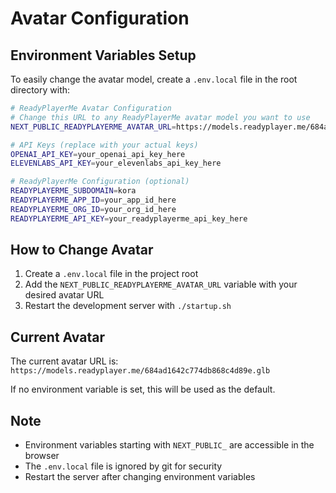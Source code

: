 # Avatar Configuration

## Environment Variables Setup

To easily change the avatar model, create a `.env.local` file in the root directory with:

```bash
# ReadyPlayerMe Avatar Configuration
# Change this URL to any ReadyPlayerMe avatar model you want to use
NEXT_PUBLIC_READYPLAYERME_AVATAR_URL=https://models.readyplayer.me/684ad1642c774db868c4d89e.glb

# API Keys (replace with your actual keys)
OPENAI_API_KEY=your_openai_api_key_here
ELEVENLABS_API_KEY=your_elevenlabs_api_key_here

# ReadyPlayerMe Configuration (optional)
READYPLAYERME_SUBDOMAIN=kora
READYPLAYERME_APP_ID=your_app_id_here
READYPLAYERME_ORG_ID=your_org_id_here
READYPLAYERME_API_KEY=your_readyplayerme_api_key_here
```

## How to Change Avatar

1. Create a `.env.local` file in the project root
2. Add the `NEXT_PUBLIC_READYPLAYERME_AVATAR_URL` variable with your desired avatar URL
3. Restart the development server with `./startup.sh`

## Current Avatar

The current avatar URL is: `https://models.readyplayer.me/684ad1642c774db868c4d89e.glb`

If no environment variable is set, this will be used as the default.

## Note

- Environment variables starting with `NEXT_PUBLIC_` are accessible in the browser
- The `.env.local` file is ignored by git for security
- Restart the server after changing environment variables 
